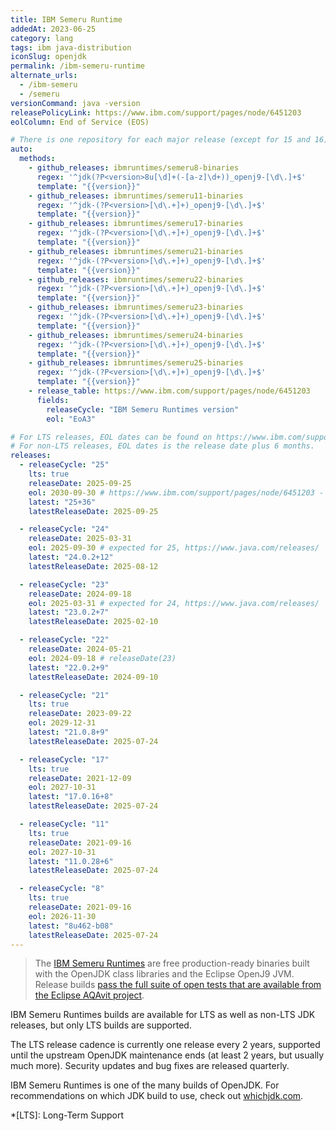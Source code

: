 ```yaml
---
title: IBM Semeru Runtime
addedAt: 2023-06-25
category: lang
tags: ibm java-distribution
iconSlug: openjdk
permalink: /ibm-semeru-runtime
alternate_urls:
  - /ibm-semeru
  - /semeru
versionCommand: java -version
releasePolicyLink: https://www.ibm.com/support/pages/node/6451203
eolColumn: End of Service (EOS)

# There is one repository for each major release (except for 15 and 16).
auto:
  methods:
    - github_releases: ibmruntimes/semeru8-binaries
      regex: '^jdk(?P<version>8u[\d]+(-[a-z]\d+))_openj9-[\d\.]+$'
      template: "{{version}}"
    - github_releases: ibmruntimes/semeru11-binaries
      regex: '^jdk-(?P<version>[\d\.+]+)_openj9-[\d\.]+$'
      template: "{{version}}"
    - github_releases: ibmruntimes/semeru17-binaries
      regex: '^jdk-(?P<version>[\d\.+]+)_openj9-[\d\.]+$'
      template: "{{version}}"
    - github_releases: ibmruntimes/semeru21-binaries
      regex: '^jdk-(?P<version>[\d\.+]+)_openj9-[\d\.]+$'
      template: "{{version}}"
    - github_releases: ibmruntimes/semeru22-binaries
      regex: '^jdk-(?P<version>[\d\.+]+)_openj9-[\d\.]+$'
      template: "{{version}}"
    - github_releases: ibmruntimes/semeru23-binaries
      regex: '^jdk-(?P<version>[\d\.+]+)_openj9-[\d\.]+$'
      template: "{{version}}"
    - github_releases: ibmruntimes/semeru24-binaries
      regex: '^jdk-(?P<version>[\d\.+]+)_openj9-[\d\.]+$'
      template: "{{version}}"
    - github_releases: ibmruntimes/semeru25-binaries
      regex: '^jdk-(?P<version>[\d\.+]+)_openj9-[\d\.]+$'
      template: "{{version}}"
    - release_table: https://www.ibm.com/support/pages/node/6451203
      fields:
        releaseCycle: "IBM Semeru Runtimes version"
        eol: "EoA3"

# For LTS releases, EOL dates can be found on https://www.ibm.com/support/pages/node/6451203.
# For non-LTS releases, EOL dates is the release date plus 6 months.
releases:
  - releaseCycle: "25"
    lts: true
    releaseDate: 2025-09-25
    eol: 2030-09-30 # https://www.ibm.com/support/pages/node/6451203 - OpenJDK EOS
    latest: "25+36"
    latestReleaseDate: 2025-09-25

  - releaseCycle: "24"
    releaseDate: 2025-03-31
    eol: 2025-09-30 # expected for 25, https://www.java.com/releases/
    latest: "24.0.2+12"
    latestReleaseDate: 2025-08-12

  - releaseCycle: "23"
    releaseDate: 2024-09-18
    eol: 2025-03-31 # expected for 24, https://www.java.com/releases/
    latest: "23.0.2+7"
    latestReleaseDate: 2025-02-10

  - releaseCycle: "22"
    releaseDate: 2024-05-21
    eol: 2024-09-18 # releaseDate(23)
    latest: "22.0.2+9"
    latestReleaseDate: 2024-09-10

  - releaseCycle: "21"
    lts: true
    releaseDate: 2023-09-22
    eol: 2029-12-31
    latest: "21.0.8+9"
    latestReleaseDate: 2025-07-24

  - releaseCycle: "17"
    lts: true
    releaseDate: 2021-12-09
    eol: 2027-10-31
    latest: "17.0.16+8"
    latestReleaseDate: 2025-07-24

  - releaseCycle: "11"
    lts: true
    releaseDate: 2021-09-16
    eol: 2027-10-31
    latest: "11.0.28+6"
    latestReleaseDate: 2025-07-24

  - releaseCycle: "8"
    lts: true
    releaseDate: 2021-09-16
    eol: 2026-11-30
    latest: "8u462-b08"
    latestReleaseDate: 2025-07-24
---
```


> The [IBM Semeru Runtimes](https://developer.ibm.com/languages/java/semeru-runtimes/) are free
> production-ready binaries built with the OpenJDK class libraries and the Eclipse OpenJ9 JVM.
> Release builds [pass the full suite of open tests that are available from the Eclipse AQAvit
> project](https://developer.ibm.com/blogs/semeru-runtime-quality-you-can-depend-on/).

IBM Semeru Runtimes builds are available for LTS as well as non-LTS JDK releases, but only LTS
builds are supported.

The LTS release cadence is currently one release every 2 years, supported until the upstream OpenJDK
maintenance ends (at least 2 years, but usually much more). Security updates and bug fixes are
released quarterly.

IBM Semeru Runtimes is one of the many builds of OpenJDK. For recommendations on which JDK build to
use, check out [whichjdk.com](https://whichjdk.com/#ibm-semeru-runtime).

*[LTS]: Long-Term Support
